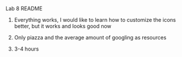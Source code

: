 Lab 8 README

1. Everything works, I would like to learn how to customize the icons better,
   but it works and looks good now

2. Only piazza and the average amount of googling as resources

3. 3-4 hours